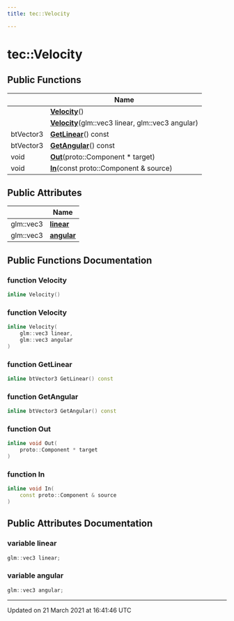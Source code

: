 ```yaml
---
title: tec::Velocity

---
```


# tec::Velocity



## Public Functions

|                | Name           |
| -------------- | -------------- |
| | **[Velocity](/engine/Classes/structtec_1_1_velocity/#function-velocity)**() |
| | **[Velocity](/engine/Classes/structtec_1_1_velocity/#function-velocity)**(glm::vec3 linear, glm::vec3 angular) |
| btVector3 | **[GetLinear](/engine/Classes/structtec_1_1_velocity/#function-getlinear)**() const |
| btVector3 | **[GetAngular](/engine/Classes/structtec_1_1_velocity/#function-getangular)**() const |
| void | **[Out](/engine/Classes/structtec_1_1_velocity/#function-out)**(proto::Component * target) |
| void | **[In](/engine/Classes/structtec_1_1_velocity/#function-in)**(const proto::Component & source) |

## Public Attributes

|                | Name           |
| -------------- | -------------- |
| glm::vec3 | **[linear](/engine/Classes/structtec_1_1_velocity/#variable-linear)**  |
| glm::vec3 | **[angular](/engine/Classes/structtec_1_1_velocity/#variable-angular)**  |

## Public Functions Documentation

### function Velocity

```cpp
inline Velocity()
```


### function Velocity

```cpp
inline Velocity(
    glm::vec3 linear,
    glm::vec3 angular
)
```


### function GetLinear

```cpp
inline btVector3 GetLinear() const
```


### function GetAngular

```cpp
inline btVector3 GetAngular() const
```


### function Out

```cpp
inline void Out(
    proto::Component * target
)
```


### function In

```cpp
inline void In(
    const proto::Component & source
)
```


## Public Attributes Documentation

### variable linear

```cpp
glm::vec3 linear;
```


### variable angular

```cpp
glm::vec3 angular;
```


-------------------------------

Updated on 21 March 2021 at 16:41:46 UTC